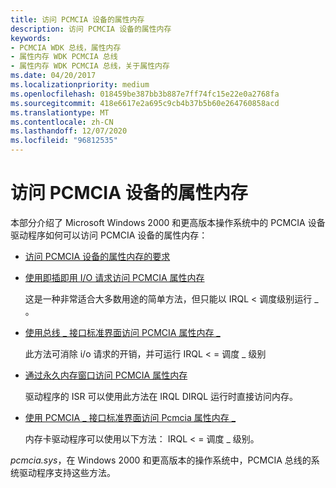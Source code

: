 ```yaml
---
title: 访问 PCMCIA 设备的属性内存
description: 访问 PCMCIA 设备的属性内存
keywords:
- PCMCIA WDK 总线，属性内存
- 属性内存 WDK PCMCIA 总线
- 属性内存 WDK PCMCIA 总线，关于属性内存
ms.date: 04/20/2017
ms.localizationpriority: medium
ms.openlocfilehash: 018459be387bb3b887e7ff74fc15e22e0a2768fa
ms.sourcegitcommit: 418e6617e2a695c9cb4b37b5b60e264760858acd
ms.translationtype: MT
ms.contentlocale: zh-CN
ms.lasthandoff: 12/07/2020
ms.locfileid: "96812535"
---
```

# <a name="access-attribute-memory-of-a-pcmcia-device"></a>访问 PCMCIA 设备的属性内存





本部分介绍了 Microsoft Windows 2000 和更高版本操作系统中的 PCMCIA 设备驱动程序如何可以访问 PCMCIA 设备的属性内存：

-   [访问 PCMCIA 设备的属性内存的要求](./requirements-for-accessing-attribute-memory-of-a-pcmcia-device.md)

-   [使用即插即用 I/O 请求访问 PCMCIA 属性内存](./access-pcmcia-attribute-memory-by-using-a-plug-and-play-i-o-request.md)

    这是一种非常适合大多数用途的简单方法，但只能以 IRQL &lt; 调度级别运行 \_ 。

-   [使用总线 \_ 接口标准界面访问 PCMCIA 属性内存 \_](./access-pcmcia-attribute-memory-by-using-a-bus-interface-standard-inter.md)

    此方法可消除 i/o 请求的开销，并可运行 IRQL &lt; = 调度 \_ 级别

-   [通过永久内存窗口访问 PCMCIA 属性内存](./access-pcmcia-attribute-memory-through-a-permanent-memory-window.md)

    驱动程序的 ISR 可以使用此方法在 IRQL DIRQL 运行时直接访问内存。

-   [使用 PCMCIA \_ 接口标准界面访问 Pcmcia 属性内存 \_](./access-pcmcia-attribute-memory-by-using-a-pcmcia-interface-standard-in.md)

    内存卡驱动程序可以使用以下方法： IRQL &lt; = 调度 \_ 级别。

*pcmcia.sys*，在 Windows 2000 和更高版本的操作系统中，PCMCIA 总线的系统驱动程序支持这些方法。

 

